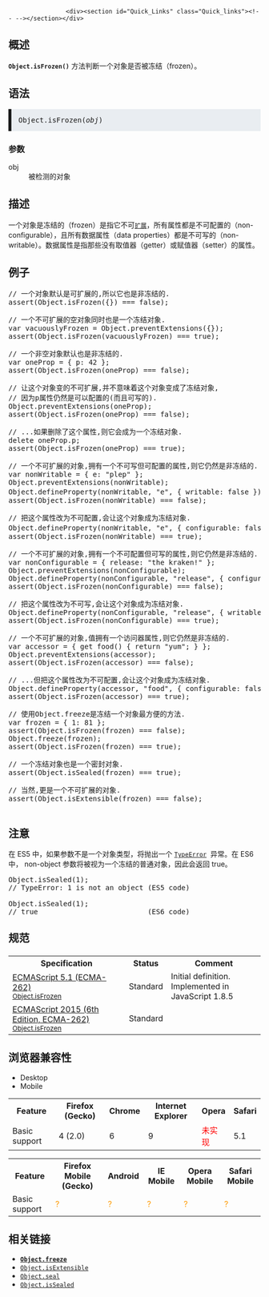 
                
                  
                    <div><section id="Quick_Links" class="Quick_links"><!-- --></section></div>

<h2 name="Summary" id="Summary">&#x6982;&#x8FF0;</h2>

<p><code><strong>Object.isFrozen()</strong></code> &#x65B9;&#x6CD5;&#x5224;&#x65AD;&#x4E00;&#x4E2A;&#x5BF9;&#x8C61;&#x662F;&#x5426;&#x88AB;&#x51BB;&#x7ED3;&#xFF08;frozen&#xFF09;&#x3002;</p>

<h2 name="Syntax" id="Syntax">&#x8BED;&#x6CD5;</h2>

<pre class="syntaxbox language-html" style="margin-bottom: 0px; padding: 1em; border-left-width: 6px; border-left-style: solid; font-family: Consolas, Monaco, &apos;Andale Mono&apos;, monospace; font-size: 14px; direction: ltr; white-space: normal; text-shadow: none; background-color: rgba(212, 221, 228, 0.498039);">Object.isFrozen(<em>obj</em>)</pre>

<h3 name="Parameters" id="Parameters">&#x53C2;&#x6570;</h3>

<dl>
 <dt>obj</dt>
 <dd>&#x88AB;&#x68C0;&#x6D4B;&#x7684;&#x5BF9;&#x8C61;</dd>
</dl>

<h2 name="Description" id="Description">&#x63CF;&#x8FF0;</h2>

<p>&#x4E00;&#x4E2A;&#x5BF9;&#x8C61;&#x662F;&#x51BB;&#x7ED3;&#x7684;&#xFF08;frozen&#xFF09;&#x662F;&#x6307;&#x5B83;&#x4E0D;&#x53EF;<a href="/zh-CN/docs/Web/JavaScript/Reference/Global_Objects/Object/isExtensible" title="Object.isExtensible() &#x65B9;&#x6CD5;&#x5224;&#x65AD;&#x4E00;&#x4E2A;&#x5BF9;&#x8C61;&#x662F;&#x5426;&#x662F;&#x53EF;&#x6269;&#x5C55;&#x7684;&#xFF08;&#x662F;&#x5426;&#x53EF;&#x4EE5;&#x5728;&#x5B83;&#x4E0A;&#x9762;&#x6DFB;&#x52A0;&#x65B0;&#x7684;&#x5C5E;&#x6027;&#xFF09;&#x3002;"><code>&#x6269;&#x5C55;</code></a>&#xFF0C;&#x6240;&#x6709;&#x5C5E;&#x6027;&#x90FD;&#x662F;&#x4E0D;&#x53EF;&#x914D;&#x7F6E;&#x7684;&#xFF08;non-configurable&#xFF09;&#xFF0C;&#x4E14;&#x6240;&#x6709;&#x6570;&#x636E;&#x5C5E;&#x6027;&#xFF08;data properties&#xFF09;&#x90FD;&#x662F;&#x4E0D;&#x53EF;&#x5199;&#x7684;&#xFF08;non-writable&#xFF09;&#x3002;&#x6570;&#x636E;&#x5C5E;&#x6027;&#x662F;&#x6307;&#x90A3;&#x4E9B;&#x6CA1;&#x6709;&#x53D6;&#x503C;&#x5668;&#xFF08;getter&#xFF09;&#x6216;&#x8D4B;&#x503C;&#x5668;&#xFF08;setter&#xFF09;&#x7684;&#x5C5E;&#x6027;&#x3002;</p>

<h2 name="Examples" id="Examples">&#x4F8B;&#x5B50;</h2>

<pre class="brush: js">// &#x4E00;&#x4E2A;&#x5BF9;&#x8C61;&#x9ED8;&#x8BA4;&#x662F;&#x53EF;&#x6269;&#x5C55;&#x7684;,&#x6240;&#x4EE5;&#x5B83;&#x4E5F;&#x662F;&#x975E;&#x51BB;&#x7ED3;&#x7684;.
assert(Object.isFrozen({}) === false);

// &#x4E00;&#x4E2A;&#x4E0D;&#x53EF;&#x6269;&#x5C55;&#x7684;&#x7A7A;&#x5BF9;&#x8C61;&#x540C;&#x65F6;&#x4E5F;&#x662F;&#x4E00;&#x4E2A;&#x51BB;&#x7ED3;&#x5BF9;&#x8C61;.
var vacuouslyFrozen = Object.preventExtensions({});
assert(Object.isFrozen(vacuouslyFrozen) === true);

// &#x4E00;&#x4E2A;&#x975E;&#x7A7A;&#x5BF9;&#x8C61;&#x9ED8;&#x8BA4;&#x4E5F;&#x662F;&#x975E;&#x51BB;&#x7ED3;&#x7684;.
var oneProp = { p: 42 };
assert(Object.isFrozen(oneProp) === false);

// &#x8BA9;&#x8FD9;&#x4E2A;&#x5BF9;&#x8C61;&#x53D8;&#x7684;&#x4E0D;&#x53EF;&#x6269;&#x5C55;,&#x5E76;&#x4E0D;&#x610F;&#x5473;&#x7740;&#x8FD9;&#x4E2A;&#x5BF9;&#x8C61;&#x53D8;&#x6210;&#x4E86;&#x51BB;&#x7ED3;&#x5BF9;&#x8C61;,
// &#x56E0;&#x4E3A;p&#x5C5E;&#x6027;&#x4ECD;&#x7136;&#x662F;&#x53EF;&#x4EE5;&#x914D;&#x7F6E;&#x7684;(&#x800C;&#x4E14;&#x53EF;&#x5199;&#x7684;).
Object.preventExtensions(oneProp);
assert(Object.isFrozen(oneProp) === false);

// ...&#x5982;&#x679C;&#x5220;&#x9664;&#x4E86;&#x8FD9;&#x4E2A;&#x5C5E;&#x6027;,&#x5219;&#x5B83;&#x4F1A;&#x6210;&#x4E3A;&#x4E00;&#x4E2A;&#x51BB;&#x7ED3;&#x5BF9;&#x8C61;.
delete oneProp.p;
assert(Object.isFrozen(oneProp) === true);

// &#x4E00;&#x4E2A;&#x4E0D;&#x53EF;&#x6269;&#x5C55;&#x7684;&#x5BF9;&#x8C61;,&#x62E5;&#x6709;&#x4E00;&#x4E2A;&#x4E0D;&#x53EF;&#x5199;&#x4F46;&#x53EF;&#x914D;&#x7F6E;&#x7684;&#x5C5E;&#x6027;,&#x5219;&#x5B83;&#x4ECD;&#x7136;&#x662F;&#x975E;&#x51BB;&#x7ED3;&#x7684;.
var nonWritable = { e: &quot;plep&quot; };
Object.preventExtensions(nonWritable);
Object.defineProperty(nonWritable, &quot;e&quot;, { writable: false }); // &#x53D8;&#x5F97;&#x4E0D;&#x53EF;&#x5199;
assert(Object.isFrozen(nonWritable) === false);

// &#x628A;&#x8FD9;&#x4E2A;&#x5C5E;&#x6027;&#x6539;&#x4E3A;&#x4E0D;&#x53EF;&#x914D;&#x7F6E;,&#x4F1A;&#x8BA9;&#x8FD9;&#x4E2A;&#x5BF9;&#x8C61;&#x6210;&#x4E3A;&#x51BB;&#x7ED3;&#x5BF9;&#x8C61;.
Object.defineProperty(nonWritable, &quot;e&quot;, { configurable: false }); // &#x53D8;&#x5F97;&#x4E0D;&#x53EF;&#x914D;&#x7F6E;
assert(Object.isFrozen(nonWritable) === true);

// &#x4E00;&#x4E2A;&#x4E0D;&#x53EF;&#x6269;&#x5C55;&#x7684;&#x5BF9;&#x8C61;,&#x62E5;&#x6709;&#x4E00;&#x4E2A;&#x4E0D;&#x53EF;&#x914D;&#x7F6E;&#x4F46;&#x53EF;&#x5199;&#x7684;&#x5C5E;&#x6027;,&#x5219;&#x5B83;&#x4ECD;&#x7136;&#x662F;&#x975E;&#x51BB;&#x7ED3;&#x7684;.
var nonConfigurable = { release: &quot;the kraken!&quot; };
Object.preventExtensions(nonConfigurable);
Object.defineProperty(nonConfigurable, &quot;release&quot;, { configurable: false });
assert(Object.isFrozen(nonConfigurable) === false);

// &#x628A;&#x8FD9;&#x4E2A;&#x5C5E;&#x6027;&#x6539;&#x4E3A;&#x4E0D;&#x53EF;&#x5199;,&#x4F1A;&#x8BA9;&#x8FD9;&#x4E2A;&#x5BF9;&#x8C61;&#x6210;&#x4E3A;&#x51BB;&#x7ED3;&#x5BF9;&#x8C61;.
Object.defineProperty(nonConfigurable, &quot;release&quot;, { writable: false });
assert(Object.isFrozen(nonConfigurable) === true);

// &#x4E00;&#x4E2A;&#x4E0D;&#x53EF;&#x6269;&#x5C55;&#x7684;&#x5BF9;&#x8C61;,&#x503C;&#x62E5;&#x6709;&#x4E00;&#x4E2A;&#x8BBF;&#x95EE;&#x5668;&#x5C5E;&#x6027;,&#x5219;&#x5B83;&#x4ECD;&#x7136;&#x662F;&#x975E;&#x51BB;&#x7ED3;&#x7684;.
var accessor = { get food() { return &quot;yum&quot;; } };
Object.preventExtensions(accessor);
assert(Object.isFrozen(accessor) === false);

// ...&#x4F46;&#x628A;&#x8FD9;&#x4E2A;&#x5C5E;&#x6027;&#x6539;&#x4E3A;&#x4E0D;&#x53EF;&#x914D;&#x7F6E;,&#x4F1A;&#x8BA9;&#x8FD9;&#x4E2A;&#x5BF9;&#x8C61;&#x6210;&#x4E3A;&#x51BB;&#x7ED3;&#x5BF9;&#x8C61;.
Object.defineProperty(accessor, &quot;food&quot;, { configurable: false });
assert(Object.isFrozen(accessor) === true);

// &#x4F7F;&#x7528;Object.freeze&#x662F;&#x51BB;&#x7ED3;&#x4E00;&#x4E2A;&#x5BF9;&#x8C61;&#x6700;&#x65B9;&#x4FBF;&#x7684;&#x65B9;&#x6CD5;.
var frozen = { 1: 81 };
assert(Object.isFrozen(frozen) === false);
Object.freeze(frozen);
assert(Object.isFrozen(frozen) === true);

// &#x4E00;&#x4E2A;&#x51BB;&#x7ED3;&#x5BF9;&#x8C61;&#x4E5F;&#x662F;&#x4E00;&#x4E2A;&#x5BC6;&#x5C01;&#x5BF9;&#x8C61;.
assert(Object.isSealed(frozen) === true);

// &#x5F53;&#x7136;,&#x66F4;&#x662F;&#x4E00;&#x4E2A;&#x4E0D;&#x53EF;&#x6269;&#x5C55;&#x7684;&#x5BF9;&#x8C61;.
assert(Object.isExtensible(frozen) === false);

</pre>

<h2 id="&#x6CE8;&#x610F;">&#x6CE8;&#x610F;</h2>

<p>&#x5728; ES5 &#x4E2D;&#xFF0C;&#x5982;&#x679C;&#x53C2;&#x6570;&#x4E0D;&#x662F;&#x4E00;&#x4E2A;&#x5BF9;&#x8C61;&#x7C7B;&#x578B;&#xFF0C;&#x5C06;&#x629B;&#x51FA;&#x4E00;&#x4E2A; <a href="/zh-CN/docs/Web/JavaScript/Reference/Global_Objects/TypeError" title="TypeError&#xFF08;&#x7C7B;&#x578B;&#x9519;&#x8BEF;&#xFF09;&#xA0;&#x5BF9;&#x8C61;&#x7528;&#x6765;&#x8868;&#x793A;&#x503C;&#x7684;&#x7C7B;&#x578B;&#x975E;&#x9884;&#x671F;&#x7C7B;&#x578B;&#x65F6;&#x53D1;&#x751F;&#x7684;&#x9519;&#x8BEF;&#x3002;"><code>TypeError</code></a>&#xA0;&#xA0;&#x5F02;&#x5E38;&#x3002;&#x5728; ES6 &#x4E2D;&#xFF0C; non-object &#x53C2;&#x6570;&#x5C06;&#x88AB;&#x89C6;&#x4E3A;&#x4E00;&#x4E2A;&#x51BB;&#x7ED3;&#x7684;&#x666E;&#x901A;&#x5BF9;&#x8C61;&#xFF0C;&#x56E0;&#x6B64;&#x4F1A;&#x8FD4;&#x56DE;&#xA0;true&#x3002;</p>

<pre class="brush: js">Object.isSealed(1);
// TypeError: 1 is not an object (ES5 code)

Object.isSealed(1);
// true                          (ES6 code)
</pre>

<h2 id="&#x89C4;&#x8303;" style="margin-bottom: 20px; line-height: 30px;">&#x89C4;&#x8303;</h2>

<table class="standard-table">
 <tbody>
  <tr>
   <th scope="col">Specification</th>
   <th scope="col">Status</th>
   <th scope="col">Comment</th>
  </tr>
  <tr>
   <td><a href="http://www.ecma-international.org/ecma-262/5.1/#sec-15.2.3.12" class="external" lang="en" hreflang="en">ECMAScript 5.1 (ECMA-262)<br><small lang="zh-CN">Object.isFrozen</small></a></td>
   <td><span class="spec-Standard">Standard</span></td>
   <td>Initial definition.<br>
    Implemented in JavaScript 1.8.5</td>
  </tr>
  <tr>
   <td><a href="http://www.ecma-international.org/ecma-262/6.0/#sec-object.isfrozen" class="external" lang="en" hreflang="en">ECMAScript 2015 (6th Edition, ECMA-262)<br><small lang="zh-CN">Object.isFrozen</small></a></td>
   <td><span class="spec-Standard">Standard</span></td>
   <td>&#xA0;</td>
  </tr>
 </tbody>
</table>

<h2 id="&#x6D4F;&#x89C8;&#x5668;&#x517C;&#x5BB9;&#x6027;">&#x6D4F;&#x89C8;&#x5668;&#x517C;&#x5BB9;&#x6027;</h2>

<p></p><div class="htab"> 
    <a name="AutoCompatibilityTable" id="AutoCompatibilityTable"></a> 
    <ul> 
        <li class="selected"><a>Desktop</a></li> 
        <li><a>Mobile</a></li> 
    </ul> 
</div><p></p>

<div id="compat-desktop">
<table class="compat-table">
 <tbody>
  <tr>
   <th>Feature</th>
   <th>Firefox (Gecko)</th>
   <th>Chrome</th>
   <th>Internet Explorer</th>
   <th>Opera</th>
   <th>Safari</th>
  </tr>
  <tr>
   <td>Basic support</td>
   <td>4 (2.0)</td>
   <td>6</td>
   <td>9</td>
   <td><span style="color: #f00;">&#x672A;&#x5B9E;&#x73B0;</span></td>
   <td>5.1</td>
  </tr>
 </tbody>
</table>
</div>

<div id="compat-mobile">
<table class="compat-table">
 <tbody>
  <tr>
   <th>Feature</th>
   <th>Firefox Mobile (Gecko)</th>
   <th>Android</th>
   <th>IE Mobile</th>
   <th>Opera Mobile</th>
   <th>Safari Mobile</th>
  </tr>
  <tr>
   <td>Basic support</td>
   <td><span title="Compatibility unknown; please update this." style="color: rgb(255, 153, 0);">?</span></td>
   <td><span title="Compatibility unknown; please update this." style="color: rgb(255, 153, 0);">?</span></td>
   <td><span title="Compatibility unknown; please update this." style="color: rgb(255, 153, 0);">?</span></td>
   <td><span title="Compatibility unknown; please update this." style="color: rgb(255, 153, 0);">?</span></td>
   <td><span title="Compatibility unknown; please update this." style="color: rgb(255, 153, 0);">?</span></td>
  </tr>
 </tbody>
</table>
</div>

<h2 name="See_also" id="See_also">&#x76F8;&#x5173;&#x94FE;&#x63A5;</h2>

<ul>
 <li><strong><a href="/zh-CN/docs/Web/JavaScript/Reference/Global_Objects/Object/freeze" title="Object.freeze() &#x65B9;&#x6CD5;&#x53EF;&#x4EE5;&#x51BB;&#x7ED3;&#x4E00;&#x4E2A;&#x5BF9;&#x8C61;&#x3002;&#x51BB;&#x7ED3;&#x5BF9;&#x8C61;&#x662F;&#x6307;&#x90A3;&#x4E9B;&#x4E0D;&#x80FD;&#x6DFB;&#x52A0;&#x65B0;&#x7684;&#x5C5E;&#x6027;&#xFF0C;&#x4E0D;&#x80FD;&#x4FEE;&#x6539;&#x5DF2;&#x6709;&#x5C5E;&#x6027;&#x7684;&#x503C;&#xFF0C;&#x4E0D;&#x80FD;&#x5220;&#x9664;&#x5DF2;&#x6709;&#x5C5E;&#x6027;&#xFF0C;&#x4EE5;&#x53CA;&#x4E0D;&#x80FD;&#x4FEE;&#x6539;&#x5DF2;&#x6709;&#x5C5E;&#x6027;&#x7684;&#x53EF;&#x679A;&#x4E3E;&#x6027;&#x3001;&#x53EF;&#x914D;&#x7F6E;&#x6027;&#x3001;&#x53EF;&#x5199;&#x6027;&#x7684;&#x5BF9;&#x8C61;&#x3002;&#x4E5F;&#x5C31;&#x662F;&#x8BF4;&#xFF0C;&#x8FD9;&#x4E2A;&#x5BF9;&#x8C61;&#x6C38;&#x8FDC;&#x662F;&#x4E0D;&#x53EF;&#x53D8;&#x7684;&#x3002;&#x8BE5;&#x65B9;&#x6CD5;&#x8FD4;&#x56DE;&#x88AB;&#x51BB;&#x7ED3;&#x7684;&#x5BF9;&#x8C61;&#x3002;"><code>Object.freeze</code></a></strong></li>
 <li><a href="/zh-CN/docs/Web/JavaScript/Reference/Global_Objects/Object/isExtensible" title="Object.isExtensible() &#x65B9;&#x6CD5;&#x5224;&#x65AD;&#x4E00;&#x4E2A;&#x5BF9;&#x8C61;&#x662F;&#x5426;&#x662F;&#x53EF;&#x6269;&#x5C55;&#x7684;&#xFF08;&#x662F;&#x5426;&#x53EF;&#x4EE5;&#x5728;&#x5B83;&#x4E0A;&#x9762;&#x6DFB;&#x52A0;&#x65B0;&#x7684;&#x5C5E;&#x6027;&#xFF09;&#x3002;"><code>Object.isExtensible</code></a></li>
 <li><a href="/zh-CN/docs/Web/JavaScript/Reference/Global_Objects/Object/seal" title="Object.seal() &#x65B9;&#x6CD5;&#x53EF;&#x4EE5;&#x8BA9;&#x4E00;&#x4E2A;&#x5BF9;&#x8C61;&#x5BC6;&#x5C01;&#xFF0C;&#x5E76;&#x8FD4;&#x56DE;&#x88AB;&#x5BC6;&#x5C01;&#x540E;&#x7684;&#x5BF9;&#x8C61;&#x3002;&#x5BC6;&#x5C01;&#x5BF9;&#x8C61;&#x662F;&#x6307;&#x90A3;&#x4E9B;&#x4E0D;&#x80FD;&#x6DFB;&#x52A0;&#x65B0;&#x7684;&#x5C5E;&#x6027;&#xFF0C;&#x4E0D;&#x80FD;&#x5220;&#x9664;&#x5DF2;&#x6709;&#x5C5E;&#x6027;&#xFF0C;&#x4EE5;&#x53CA;&#x4E0D;&#x80FD;&#x4FEE;&#x6539;&#x5DF2;&#x6709;&#x5C5E;&#x6027;&#x7684;&#x53EF;&#x679A;&#x4E3E;&#x6027;&#x3001;&#x53EF;&#x914D;&#x7F6E;&#x6027;&#x3001;&#x53EF;&#x5199;&#x6027;&#xFF0C;&#x4F46;&#x53EF;&#x80FD;&#x53EF;&#x4EE5;&#x4FEE;&#x6539;&#x5DF2;&#x6709;&#x5C5E;&#x6027;&#x7684;&#x503C;&#x7684;&#x5BF9;&#x8C61;&#x3002;"><code>Object.seal</code></a></li>
 <li><a href="/zh-CN/docs/Web/JavaScript/Reference/Global_Objects/Object/isSealed" title="Object.isSealed() &#x65B9;&#x6CD5;&#x5224;&#x65AD;&#x4E00;&#x4E2A;&#x5BF9;&#x8C61;&#x662F;&#x5426;&#x662F;&#x5BC6;&#x5C01;&#x7684;&#xFF08;sealed&#xFF09;&#x3002;"><code>Object.isSealed</code></a></li>
</ul>
                  
                
              
